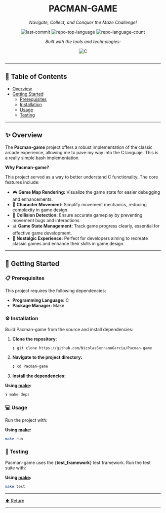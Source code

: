 <div id="top">

<!-- HEADER STYLE: CLASSIC -->
<div align="center">


# PACMAN-GAME

<em>Navigate, Collect, and Conquer the Maze Challenge!</em>

<!-- BADGES -->
<img src="https://img.shields.io/github/last-commit/NicolasSerranoGarcia/Pacman-game?style=flat&logo=git&logoColor=white&color=0080ff" alt="last-commit">
<img src="https://img.shields.io/github/languages/top/NicolasSerranoGarcia/Pacman-game?style=flat&color=0080ff" alt="repo-top-language">
<img src="https://img.shields.io/github/languages/count/NicolasSerranoGarcia/Pacman-game?style=flat&color=0080ff" alt="repo-language-count">

<em>Built with the tools and technologies:</em>

<img src="https://img.shields.io/badge/C-A8B9CC.svg?style=flat&logo=C&logoColor=black" alt="C">

</div>
<br>

---

## 📄 Table of Contents

- [Overview](#-overview)
- [Getting Started](#-getting-started)
    - [Prerequisites](#-prerequisites)
    - [Installation](#-installation)
    - [Usage](#-usage)
    - [Testing](#-testing)

---

## ✨ Overview

The **Pacman-game** project offers a robust implementation of the classic arcade experience, allowing me to pave my way into the C languaje. This is a really simple bash implementation.

**Why Pacman-game?**

This project served as a way to better understand C functionality. The core features include:

- 🎮 **Game Map Rendering:** Visualize the game state for easier debugging and enhancements.
- 👻 **Character Movement:** Simplify movement mechanics, reducing complexity in game design.
- 🚧 **Collision Detection:** Ensure accurate gameplay by preventing movement bugs and interactions.
- 📊 **Game State Management:** Track game progress clearly, essential for effective game development.
- 🌟 **Nostalgic Experience:** Perfect for developers aiming to recreate classic games and enhance their skills in game design.

---

## 🚀 Getting Started

### 📋 Prerequisites

This project requires the following dependencies:

- **Programming Language:** C
- **Package Manager:** Make

### ⚙️ Installation

Build Pacman-game from the source and install dependencies:

1. **Clone the repository:**

    ```sh
    ❯ git clone https://github.com/NicolasSerranoGarcia/Pacman-game
    ```

2. **Navigate to the project directory:**

    ```sh
    ❯ cd Pacman-game
    ```

3. **Install the dependencies:**

**Using [make](https://en.wikipedia.org/wiki/C_(programming_language)):**

```sh
❯ make deps
```

### 💻 Usage

Run the project with:

**Using [make](https://en.wikipedia.org/wiki/C_(programming_language)):**

```sh
make run
```

### 🧪 Testing

Pacman-game uses the {__test_framework__} test framework. Run the test suite with:

**Using [make](https://en.wikipedia.org/wiki/C_(programming_language)):**

```sh
make test
```

---

<div align="left"><a href="#top">⬆ Return</a></div>

---
